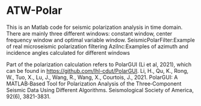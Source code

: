 # ATW-Polar
This is an Matlab code for seismic polarization analysis in time domain. There are mainly three different windows: constant window, center frequency window and optimal variable window.
SeismicPolarFilter:Example of real microseismic polarization filtering
AziInc:Examples of azimuth and incidence angles calculated for different windows

Part of the polarization calculation refers to PolarGUI (Li et al, 2021), which can be found in https://github.com/lhl-cdut/PolarGUI.
Li, H., Qu, K., Rong, W., Tuo, X., Lu, J., Wang, R., Wang, X., Courtois, J., 2021. PolarGUI: A MATLAB‐Based Tool for Polarization Analysis of the Three‐Component Seismic Data Using Different Algorithms. Seismological Society of America, 92(6), 3821-3831.
